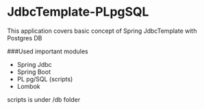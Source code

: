# JdbcTemplate-PLpgSQL

This application covers basic concept of Spring JdbcTemplate with Postgres DB

###Used important modules
- Spring Jdbc
- Spring Boot
- PL pg/SQL (scripts)
- Lombok

scripts is under /db folder